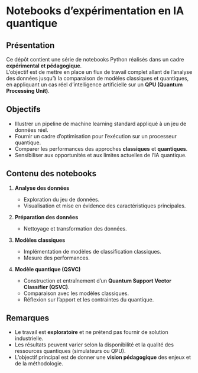 # Notebooks d’expérimentation en IA quantique

## Présentation
Ce dépôt contient une série de notebooks Python réalisés dans un cadre **expérimental et pédagogique**.  
L’objectif est de mettre en place un flux de travail complet allant de l’analyse des données jusqu’à la comparaison de modèles classiques et quantiques, en appliquant un cas réel d’intelligence artificielle sur un **QPU (Quantum Processing Unit)**.

## Objectifs
- Illustrer un pipeline de machine learning standard appliqué à un jeu de données réel.  
- Fournir un cadre d’optimisation pour l’exécution sur un processeur quantique.  
- Comparer les performances des approches **classiques** et **quantiques**.  
- Sensibiliser aux opportunités et aux limites actuelles de l’IA quantique.  

## Contenu des notebooks
1. **Analyse des données**  
   - Exploration du jeu de données.  
   - Visualisation et mise en évidence des caractéristiques principales.  

2. **Préparation des données**  
   - Nettoyage et transformation des données.

3. **Modèles classiques**  
   - Implémentation de modèles de classification classiques.  
   - Mesure des performances.  

4. **Modèle quantique (QSVC)**  
   - Construction et entraînement d’un **Quantum Support Vector Classifier (QSVC)**.  
   - Comparaison avec les modèles classiques.  
   - Réflexion sur l’apport et les contraintes du quantique.  

## Remarques
- Le travail est **exploratoire** et ne prétend pas fournir de solution industrielle.  
- Les résultats peuvent varier selon la disponibilité et la qualité des ressources quantiques (simulateurs ou QPU).  
- L’objectif principal est de donner une **vision pédagogique** des enjeux et de la méthodologie.  
